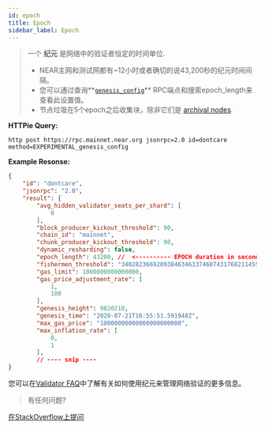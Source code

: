 ```yaml
---
id: epoch
title: Epoch
sidebar_label: Epoch
---
```


> 一个 **纪元** 是网络中的验证者恒定的时间单位.
>
> - NEAR主网和测试网都有~12小时或者确切的说43,200秒的纪元时间间隔。  
> - 您可以通过查询**[`genesis_config`](/docs/develop/front-end/rpc#genesis-config)** RPC端点和搜索epoch_length来查看此设置值。
> - 节点垃圾在5个epoch之后收集块，除非它们是 [archival nodes](/docs/roles/integrator/exchange-integration#running-an-archival-node).

**HTTPie Query:**

```text
http post https://rpc.mainnet.near.org jsonrpc=2.0 id=dontcare method=EXPERIMENTAL_genesis_config
```

**Example Resonse:**

```json
{
    "id": "dontcare",
    "jsonrpc": "2.0",
    "result": {
        "avg_hidden_validator_seats_per_shard": [
            0
        ],
        "block_producer_kickout_threshold": 90,
        "chain_id": "mainnet",
        "chunk_producer_kickout_threshold": 90,
        "dynamic_resharding": false,
        "epoch_length": 43200, //  <---------- EPOCH duration in seconds
        "fishermen_threshold": "340282366920938463463374607431768211455",
        "gas_limit": 1000000000000000,
        "gas_price_adjustment_rate": [
            1,
            100
        ],
        "genesis_height": 9820210,
        "genesis_time": "2020-07-21T16:55:51.591948Z",
        "max_gas_price": "10000000000000000000000",
        "max_inflation_rate": [
            0,
            1
        ],
        // ---- snip ----
}
```

您可以在[Validator FAQ](/docs/validator/staking-faq#what-is-an-epoch)中了解有关如何使用纪元来管理网络验证的更多信息。

>有任何问题?
<a href="https://stackoverflow.com/questions/tagged/nearprotocol">
  <h8>在StackOverflow上提问</h8></a>

